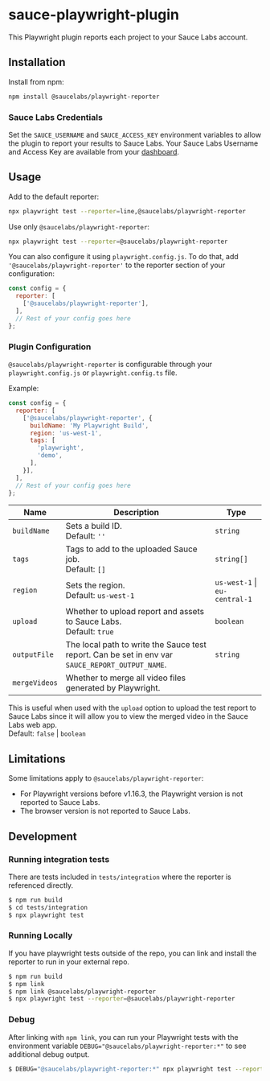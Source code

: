 # sauce-playwright-plugin

This Playwright plugin reports each project to your Sauce Labs account.

## Installation

Install from npm:
```sh
npm install @saucelabs/playwright-reporter
```

### Sauce Labs Credentials

Set the `SAUCE_USERNAME` and `SAUCE_ACCESS_KEY` environment variables to allow the plugin to report your results to Sauce Labs. Your Sauce Labs Username and Access Key are available from your [dashboard](https://app.saucelabs.com/user-settings).

## Usage

Add to the default reporter:
```sh
npx playwright test --reporter=line,@saucelabs/playwright-reporter
```

Use only `@saucelabs/playwright-reporter`:
```sh
npx playwright test --reporter=@saucelabs/playwright-reporter
```

You can also configure it using `playwright.config.js`. To do that, add `'@saucelabs/playwright-reporter'` to the reporter section of your configuration:
```js
const config = {
  reporter: [
    ['@saucelabs/playwright-reporter'],
  ],
  // Rest of your config goes here
};
```

### Plugin Configuration

`@saucelabs/playwright-reporter` is configurable through your `playwright.config.js` or `playwright.config.ts` file.

Example:
```js
const config = {
  reporter: [
    ['@saucelabs/playwright-reporter', {
      buildName: 'My Playwright Build',
      region: 'us-west-1',
      tags: [
        'playwright',
        'demo',
      ],
    }],
  ],
  // Rest of your config goes here
};
```

| Name         | Description                                                                                      | Type                           |
|--------------|--------------------------------------------------------------------------------------------------|--------------------------------|
| `buildName`  | Sets a build ID. <br> Default: `''`                                                              | `string`                       |
| `tags`       | Tags to add to the uploaded Sauce job. <br> Default: `[]`                                        | `string[]`                     |
| `region`     | Sets the region. <br> Default: `us-west-1`                                                       | `us-west-1` \| `eu-central-1`  |
| `upload`     | Whether to upload report and assets to Sauce Labs. <br> Default: `true`                          | `boolean`                      |
| `outputFile` | The local path to write the Sauce test report. Can be set in env var `SAUCE_REPORT_OUTPUT_NAME`. | `string`                       |
| `mergeVideos` | Whether to merge all video files generated by Playwright. 
This is useful when used with the `upload` option to upload the test report to
Sauce Labs since it will allow you to view the merged video in the Sauce Labs
web app. <br> Default: `false` | `boolean`

## Limitations

Some limitations apply to `@saucelabs/playwright-reporter`:
* For Playwright versions before v1.16.3, the Playwright version is not reported to Sauce Labs.
* The browser version is not reported to Sauce Labs.

## Development

### Running integration tests

There are tests included in `tests/integration` where the reporter is referenced
directly.

```sh
$ npm run build
$ cd tests/integration
$ npx playwright test
```

### Running Locally

If you have playwright tests outside of the repo, you can link and install the
reporter to run in your external repo.

```sh
$ npm run build
$ npm link
$ npm link @saucelabs/playwright-reporter
$ npx playwright test --reporter=@saucelabs/playwright-reporter
```

### Debug

After linking with `npm link`, you can run your Playwright tests with the environment variable `DEBUG="@saucelabs/playwright-reporter:*"` to see additional debug output.

```sh
$ DEBUG="@saucelabs/playwright-reporter:*" npx playwright test --reporter=@saucelabs/playwright-reporter
```
